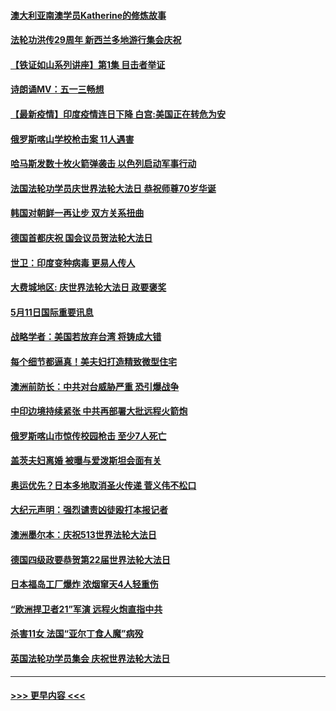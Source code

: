 #### [澳大利亚南澳学员Katherine的修炼故事](../pages/prog202/a103116264.md?t=05120403) 
#### [法轮功洪传29周年 新西兰多地游行集会庆祝](../pages/prog202/a103116166.md?t=05120403) 
#### [【铁证如山系列讲座】第1集 目击者举证](../pages/prog202/a103116045.md?t=05120403) 
#### [诗朗诵MV：五一三畅想](../pages/prog202/a103116123.md?t=05120403) 
#### [【最新疫情】印度疫情连日下降 白宫:美国正在转危为安](../pages/prog202/a103116113.md?t=05120403) 
#### [俄罗斯喀山学校枪击案 11人遇害](../pages/prog202/a103116105.md?t=05120403) 
#### [哈马斯发数十枚火箭弹袭击 以色列启动军事行动](../pages/prog202/a103115958.md?t=05120403) 
#### [法国法轮功学员庆世界法轮大法日 恭祝师尊70岁华诞](../pages/prog202/a103116014.md?t=05120403) 
#### [韩国对朝鲜一再让步 双方关系扭曲](../pages/prog202/a103116010.md?t=05120403) 
#### [德国首都庆祝 国会议员贺法轮大法日](../pages/prog202/a103115800.md?t=05120403) 
#### [世卫：印度变种病毒 更易人传人](../pages/prog202/a103115823.md?t=05120403) 
#### [大费城地区: 庆世界法轮大法日 政要褒奖](../pages/prog202/a103115793.md?t=05120403) 
#### [5月11日国际重要讯息](../pages/prog202/a103115785.md?t=05120403) 
#### [战略学者：美国若放弃台湾 将铸成大错](../pages/prog202/a103115783.md?t=05120403) 
#### [每个细节都逼真！美夫妇打造精致微型住宅](../pages/prog202/a103115701.md?t=05120403) 
#### [澳洲前防长：中共对台威胁严重 恐引爆战争](../pages/prog202/a103115714.md?t=05120403) 
#### [中印边境持续紧张 中共再部署大批远程火箭炮](../pages/prog202/a103115703.md?t=05120403) 
#### [俄罗斯喀山市惊传校园枪击 至少7人死亡](../pages/prog202/a103115734.md?t=05120403) 
#### [盖茨夫妇离婚 被曝与爱泼斯坦会面有关](../pages/prog202/a103115680.md?t=05120403) 
#### [奥运优先？日本多地取消圣火传递 菅义伟不松口](../pages/prog202/a103115640.md?t=05120403) 
#### [大纪元声明：强烈谴责凶徒殴打本报记者](../pages/prog202/a103115675.md?t=05120403) 
#### [澳洲墨尔本：庆祝513世界法轮大法日](../pages/prog202/a103115597.md?t=05120403) 
#### [德国四级政要恭贺第22届世界法轮大法日](../pages/prog202/a103115594.md?t=05120403) 
#### [日本福岛工厂爆炸 浓烟窜天4人轻重伤](../pages/prog202/a103115569.md?t=05120403) 
#### [“欧洲捍卫者21”军演 远程火炮直指中共](../pages/prog202/a103115321.md?t=05120403) 
#### [杀害11女 法国“亚尔丁食人魔”病殁](../pages/prog202/a103115536.md?t=05120403) 
#### [英国法轮功学员集会 庆祝世界法轮大法日](../pages/prog202/a103115495.md?t=05120403) 

----
#### [ >>> 更早内容 <<< ](../indexes/prog202-earlier.md)
